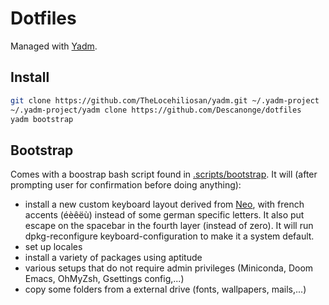 
# Dotfiles

Managed with [Yadm](http://yadm.io).

## Install
``` sh
git clone https://github.com/TheLocehiliosan/yadm.git ~/.yadm-project
~/.yadm-project/yadm clone https://github.com/Descanonge/dotfiles
yadm bootstrap
```

## Bootstrap
Comes with a boostrap bash script found in [.scripts/bootstrap](../scripts/bootstrap).
It will (after prompting user for confirmation before doing anything):
- install a new custom keyboard layout derived from [Neo](http://neo-layout.org),
  with french accents (éèêëù) instead of some german specific letters.
  It also put escape on the spacebar in the fourth layer (instead of zero).
  It will run dpkg-reconfigure keyboard-configuration to make it a system default.
- set up locales
- install a variety of packages using aptitude
- various setups that do not require admin privileges
  (Miniconda, Doom Emacs, OhMyZsh, Gsettings config,...)
- copy some folders from a external drive (fonts, wallpapers, mails,...)
